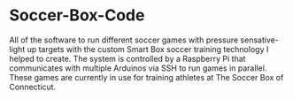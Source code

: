 # Soccer-Box-Code

All of the software to run different soccer games with pressure sensative-light up targets with the custom Smart Box soccer training technology I helped to create. The system is controlled by a Raspberry Pi that communicates with multiple Arduinos via SSH to run games in parallel. These games are currently in use for training athletes at The Soccer Box of Connecticut.
